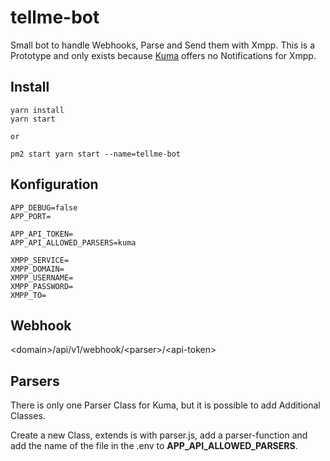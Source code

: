 # tellme-bot

Small bot to handle Webhooks, Parse and Send them with Xmpp. This is a Prototype and only exists
because [Kuma](https://github.com/louislam/uptime-kuma) offers no Notifications for Xmpp.

## Install

```
yarn install
yarn start

or

pm2 start yarn start --name=tellme-bot
```

## Konfiguration

```
APP_DEBUG=false
APP_PORT=

APP_API_TOKEN=
APP_API_ALLOWED_PARSERS=kuma

XMPP_SERVICE=
XMPP_DOMAIN=
XMPP_USERNAME=
XMPP_PASSWORD=
XMPP_TO=
```

## Webhook

\<domain\>/api/v1/webhook/\<parser\>/\<api-token\>

## Parsers

There is only one Parser Class for Kuma, but it is possible to add Additional Classes.

Create a new Class, extends is with parser.js, add a parser-function and add the name of the file in the .env to
**APP_API_ALLOWED_PARSERS**.
